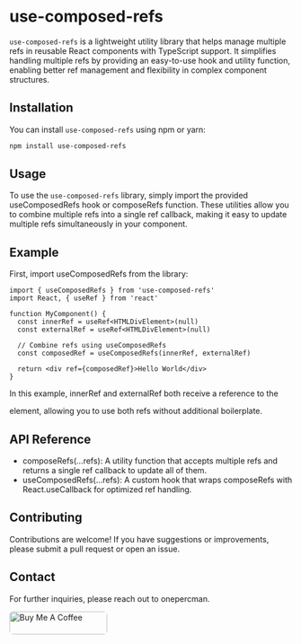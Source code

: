 # use-composed-refs

`use-composed-refs` is a lightweight utility library that helps manage multiple refs in reusable React components with TypeScript support. It simplifies handling multiple refs by providing an easy-to-use hook and utility function, enabling better ref management and flexibility in complex component structures.

## Installation

You can install `use-composed-refs` using npm or yarn:

```bash
npm install use-composed-refs
```

## Usage

To use the `use-composed-refs` library, simply import the provided useComposedRefs hook or composeRefs function. These utilities allow you to combine multiple refs into a single ref callback, making it easy to update multiple refs simultaneously in your component.

## Example

First, import useComposedRefs from the library:

```tsx
import { useComposedRefs } from 'use-composed-refs'
import React, { useRef } from 'react'

function MyComponent() {
  const innerRef = useRef<HTMLDivElement>(null)
  const externalRef = useRef<HTMLDivElement>(null)

  // Combine refs using useComposedRefs
  const composedRef = useComposedRefs(innerRef, externalRef)

  return <div ref={composedRef}>Hello World</div>
}
```

In this example, innerRef and externalRef both receive a reference to the <div> element, allowing you to use both refs without additional boilerplate.

## API Reference

- composeRefs(...refs): A utility function that accepts multiple refs and returns a single ref callback to update all of them.
- useComposedRefs(...refs): A custom hook that wraps composeRefs with React.useCallback for optimized ref handling.

## Contributing

Contributions are welcome! If you have suggestions or improvements, please submit a pull request or open an issue.

## Contact

For further inquiries, please reach out to onepercman.

<a href="https://www.buymeacoffee.com/onepercman" target="_blank"><img src="https://cdn.buymeacoffee.com/buttons/default-orange.png" alt="Buy Me A Coffee" height="41" width="174" style="border-radius:6px"></a>
